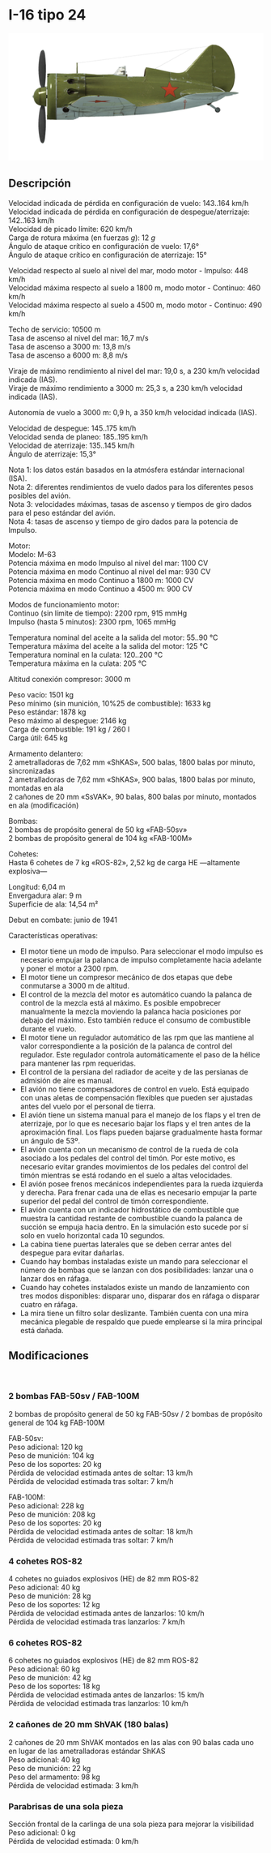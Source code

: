 # I-16 tipo 24  
  
![i16t24](../images/i16t24.png)  
  
## Descripción  
  
Velocidad indicada de pérdida en configuración de vuelo: 143..164 km/h  
Velocidad indicada de pérdida en configuración de despegue/aterrizaje: 142..163 km/h  
Velocidad de picado límite: 620 km/h  
Carga de rotura máxima (en fuerzas <i>g</i>): 12 <i>g</i>  
Ángulo de ataque crítico en configuración de vuelo: 17,6°  
Ángulo de ataque crítico en configuración de aterrizaje: 15°  
  
Velocidad respecto al suelo al nivel del mar, modo motor - Impulso: 448 km/h  
Velocidad máxima respecto al suelo a 1800 m, modo motor - Continuo: 460 km/h  
Velocidad máxima respecto al suelo a 4500 m, modo motor - Continuo: 490 km/h  
  
Techo de servicio: 10500 m  
Tasa de ascenso al nivel del mar: 16,7 m/s  
Tasa de ascenso a 3000 m: 13,8 m/s  
Tasa de ascenso a 6000 m: 8,8 m/s  
  
Viraje de máximo rendimiento al nivel del mar: 19,0 s, a 230 km/h velocidad indicada (IAS).  
Viraje de máximo rendimiento a 3000 m: 25,3 s, a 230 km/h velocidad indicada (IAS).  
  
Autonomía de vuelo a 3000 m: 0,9 h, a 350 km/h velocidad indicada (IAS).  
  
Velocidad de despegue: 145..175 km/h  
Velocidad senda de planeo: 185..195 km/h  
Velocidad de aterrizaje: 135..145 km/h  
Ángulo de aterrizaje: 15,3°  
  
Nota 1: los datos están basados en la atmósfera estándar internacional (ISA).  
Nota 2: diferentes rendimientos de vuelo dados para los diferentes pesos posibles del avión.  
Nota 3: velocidades máximas, tasas de ascenso y tiempos de giro dados para el peso estándar del avión.  
Nota 4: tasas de ascenso y tiempo de giro dados para la potencia de Impulso.  
  
Motor:  
Modelo: M-63  
Potencia máxima en modo Impulso al nivel del mar: 1100 CV  
Potencia máxima en modo Continuo al nivel del mar: 930 CV  
Potencia máxima en modo Continuo a 1800 m: 1000 CV  
Potencia máxima en modo Continuo a 4500 m: 900 CV  
  
Modos de funcionamiento motor:  
Continuo (sin límite de tiempo): 2200 rpm, 915 mmHg  
Impulso (hasta 5 minutos): 2300 rpm, 1065 mmHg  
  
Temperatura nominal del aceite a la salida del motor: 55..90 °C  
Temperatura máxima del aceite a la salida del motor: 125 °C  
Temperatura nominal en la culata: 120..200 °C  
Temperatura máxima en la culata: 205 °C  
  
Altitud conexión compresor: 3000 m  
  
Peso vacío: 1501 kg  
Peso mínimo (sin munición, 10%25 de combustible): 1633 kg  
Peso estándar: 1878 kg  
Peso máximo al despegue: 2146 kg  
Carga de combustible: 191 kg / 260 l  
Carga útil: 645 kg  
  
Armamento delantero:  
2 ametralladoras de 7,62 mm «ShKAS», 500 balas, 1800 balas por minuto, sincronizadas  
2 ametralladoras de 7,62 mm «ShKAS», 900 balas, 1800 balas por minuto, montadas en ala  
2 cañones de 20 mm «SsVAK», 90 balas, 800 balas por minuto, montados en ala (modificación)  
  
Bombas:  
2 bombas de propósito general de 50 kg «FAB-50sv»  
2 bombas de propósito general de 104 kg «FAB-100M»  
  
Cohetes:  
Hasta 6 cohetes de 7 kg «ROS-82», 2,52 kg de carga HE —altamente explosiva—  
  
Longitud: 6,04 m  
Envergadura alar: 9 m  
Superficie de ala: 14,54 m²  
  
Debut en combate: junio de 1941  
  
Características operativas:  
- El motor tiene un modo de impulso. Para seleccionar el modo impulso es necesario empujar la palanca de impulso completamente hacia adelante y poner el motor a 2300 rpm.  
- El motor tiene un compresor mecánico de dos etapas que debe conmutarse a 3000 m de altitud.  
- El control de la mezcla del motor es automático cuando la palanca de control de la mezcla está al máximo. Es posible empobrecer manualmente la mezcla moviendo la palanca hacia posiciones por debajo del máximo. Esto también reduce el consumo de combustible durante el vuelo.  
- El motor tiene un regulador automático de las rpm que las mantiene al valor correspondiente a la posición de la palanca de control del regulador. Este regulador controla automáticamente el paso de la hélice para mantener las rpm requeridas.  
- El control de la persiana del radiador de aceite y de las persianas de admisión de aire es manual.  
- El avión no tiene compensadores de control en vuelo. Está equipado con unas aletas de compensación flexibles que pueden ser ajustadas antes del vuelo por el personal de tierra.  
- El avión tiene un sistema manual para el manejo de los flaps y el tren de aterrizaje, por lo que es necesario bajar los flaps y el tren antes de la aproximación final. Los flaps pueden bajarse gradualmente hasta formar un ángulo de 53º.  
- El avión cuenta con un mecanismo de control de la rueda de cola asociado a los pedales del control del timón. Por este motivo, es necesario evitar grandes movimientos de los pedales del control del timón mientras se está rodando en el suelo a altas velocidades.  
- El avión posee frenos mecánicos independientes para la rueda izquierda y derecha. Para frenar cada una de ellas es necesario empujar la parte superior del pedal del control de timón correspondiente.  
- El avión cuenta con un indicador hidrostático de combustible que muestra la cantidad restante de combustible cuando la palanca de succión se empuja hacia dentro. En la simulación esto sucede por sí solo en vuelo horizontal cada 10 segundos.  
- La cabina tiene puertas laterales que se deben cerrar antes del despegue para evitar dañarlas.  
- Cuando hay bombas instaladas existe un mando para seleccionar el número de bombas que se lanzan con dos posibilidades: lanzar una o lanzar dos en ráfaga.  
- Cuando hay cohetes instalados existe un mando de lanzamiento con tres modos disponibles: disparar uno, disparar dos en ráfaga o disparar cuatro en ráfaga.  
- La mira tiene un filtro solar deslizante. También cuenta con una mira mecánica plegable de respaldo que puede emplearse si la mira principal está dañada.  
  
## Modificaciones  
  ﻿
  
### 2 bombas FAB-50sv / FAB-100M  
  
2 bombas de propósito general de 50 kg FAB-50sv / 2 bombas de propósito general de 104 kg FAB-100M  
  
FAB-50sv:  
Peso adicional: 120 kg  
Peso de munición: 104 kg  
Peso de los soportes: 20 kg  
Pérdida de velocidad estimada antes de soltar: 13 km/h  
Pérdida de velocidad estimada tras soltar: 7 km/h  
  
FAB-100M:  
Peso adicional: 228 kg  
Peso de munición: 208 kg  
Peso de los soportes: 20 kg  
Pérdida de velocidad estimada antes de soltar: 18 km/h  
Pérdida de velocidad estimada tras soltar: 7 km/h  ﻿
  
### 4 cohetes ROS-82  
  
4 cohetes no guiados explosivos (HE) de 82 mm ROS-82  
Peso adicional: 40 kg  
Peso de munición: 28 kg  
Peso de los soportes: 12 kg  
Pérdida de velocidad estimada antes de lanzarlos: 10 km/h  
Pérdida de velocidad estimada tras lanzarlos: 7 km/h  ﻿
  
### 6 cohetes ROS-82  
  
6 cohetes no guiados explosivos (HE) de 82 mm ROS-82  
Peso adicional: 60 kg  
Peso de munición: 42 kg  
Peso de los soportes: 18 kg  
Pérdida de velocidad estimada antes de lanzarlos: 15 km/h  
Pérdida de velocidad estimada tras lanzarlos: 10 km/h  ﻿
  
### 2 cañones de 20 mm ShVAK (180 balas)  
  
2 cañones de 20 mm ShVAK montados en las alas con 90 balas cada uno en lugar de las ametralladoras estándar ShKAS  
Peso adicional: 40 kg  
Peso de munición: 22 kg  
Peso del armamento: 98 kg  
Pérdida de velocidad estimada: 3 km/h  ﻿
  
### Parabrisas de una sola pieza  
  
Sección frontal de la carlinga de una sola pieza para mejorar la visibilidad  
Peso adicional: 0 kg  
Pérdida de velocidad estimada: 0 km/h  